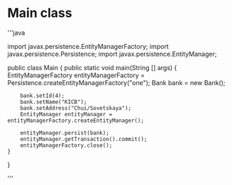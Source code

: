 # Main class 

'''java

import javax.persistence.EntityManagerFactory;
import javax.persistence.Persistence;
import javax.persistence.EntityManager;

public class Main {
    public static void main(String [] args)
    {
        EntityManagerFactory entityManagerFactory = Persistence.createEntityManagerFactory("one");
        Bank bank = new Bank();

        bank.setId(4);
        bank.setName("KICB");
        bank.setAddress("Chui/Sovetskaya");
        EntityManager entityManager = entityManagerFactory.createEntityManager();

        entityManager.persist(bank);
        entityManager.getTransaction().commit();
        entityManagerFactory.close();
    }
}

'''

